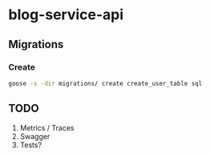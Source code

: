 # blog-service-api

## Migrations

### Create

```sh
goose -s -dir migrations/ create create_user_table sql
```


## TODO

1.  Metrics / Traces
2. Swagger
3. Tests?
